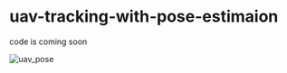 # uav-tracking-with-pose-estimaion
code is coming soon


![uav_pose](https://github.com/KARAASLAN-AI/uav-tracking-with-pose-estimaion/blob/main/images/Untitled%20(2).gif)
